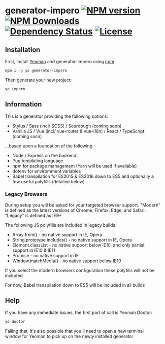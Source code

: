 # generator-impero [![NPM version][npm-version-image]][npm-version-url] [![NPM Downloads][npm-downloads-image]][npm-downloads-url] [![Dependency Status][daviddm-image]][daviddm-url] [![License][license-image]][license-url]

## Installation

First, install [Yeoman](http://yeoman.io) and generator-impero using [npm](https://www.npmjs.com/)

```bash
npm i -g yo generator-impero
```

Then generate your new project:

```bash
yo impero
```

## Information

This is a generator providing the following options:

- Stylus / Sass (incl/ SCSS) / Sourdough (coming soon)
- Vanilla JS / Vue (incl/ vue-router & vue-i18n) / React / TypeScript (coming soon)

...based upon a foundation of the following:

- Node / Express on the backend
- Pug templating language
- npm for package management (Yarn will be used if available)
- dotenv for enviromment variables
- Babel transpilation for ES2015 & ES2016 down to ES5 and optionally a few useful polyfills (detailed below)

### Legacy Browsers

During setup you will be asked for your targeted browser support. "Modern" is defined as the latest versions of Chrome, Firefox, Edge, and Safari. "Legacy" is defined as IE9+

The following JS polyfills are included in legacy builds:

- Array.from() - no native support in IE, Opera
- String.prototype.includes() - no native support in IE, Opera
- Element.classList - no native support below IE10, and only partial support in IE10 & IE11
- Promise - no native support in IE
- Window.matchMedia() - no native support below IE10

If you select the modern browsers configuration these polyfills will not be included

For now, Babel transpilation down to ES5 will be included in all builds

## Help

If you have any immediate issues, the first port of call is Yeoman Doctor:

```bash
yo doctor
```

Failing that, it's also possible that you'll need to open a new terminal window for Yeoman to pick up on the newly installed generator

[npm-version-image]: https://badge.fury.io/js/generator-impero.svg
[npm-version-url]: https://npmjs.org/package/generator-impero
[npm-downloads-image]: https://img.shields.io/npm/dm/generator-impero.svg
[npm-downloads-url]: https://npmjs.org/package/generator-impero
[license-image]: https://img.shields.io/npm/l/generator-impero.svg
[license-url]: https://npmjs.org/package/generator-impero
[daviddm-image]: https://img.shields.io/david/imperodesign/generator-impero.svg
[daviddm-url]: https://david-dm.org/imperodesign/generator-impero
